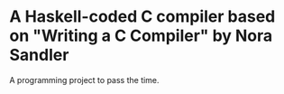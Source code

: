 # A Haskell-coded C compiler based on "Writing a C Compiler" by Nora Sandler

A programming project to pass the time.